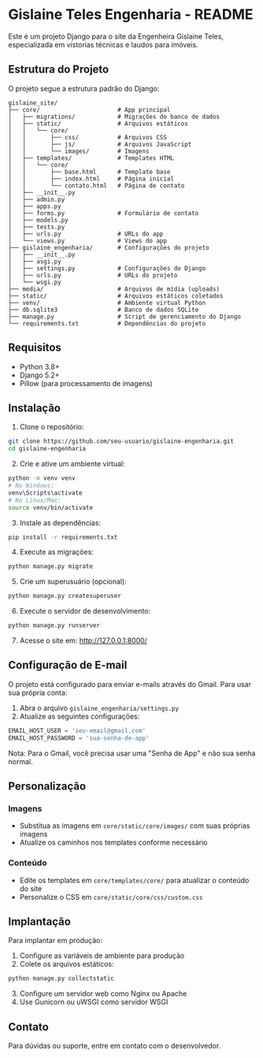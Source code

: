 # Gislaine Teles Engenharia - README

Este é um projeto Django para o site da Engenheira Gislaine Teles, especializada em vistorias técnicas e laudos para imóveis.

## Estrutura do Projeto

O projeto segue a estrutura padrão do Django:

```
gislaine_site/
├── core/                      # App principal
│   ├── migrations/            # Migrações do banco de dados
│   ├── static/                # Arquivos estáticos
│   │   └── core/
│   │       ├── css/           # Arquivos CSS
│   │       ├── js/            # Arquivos JavaScript
│   │       └── images/        # Imagens
│   ├── templates/             # Templates HTML
│   │   └── core/
│   │       ├── base.html      # Template base
│   │       ├── index.html     # Página inicial
│   │       └── contato.html   # Página de contato
│   ├── __init__.py
│   ├── admin.py
│   ├── apps.py
│   ├── forms.py               # Formulário de contato
│   ├── models.py
│   ├── tests.py
│   ├── urls.py                # URLs do app
│   └── views.py               # Views do app
├── gislaine_engenharia/       # Configurações do projeto
│   ├── __init__.py
│   ├── asgi.py
│   ├── settings.py            # Configurações do Django
│   ├── urls.py                # URLs do projeto
│   └── wsgi.py
├── media/                     # Arquivos de mídia (uploads)
├── static/                    # Arquivos estáticos coletados
├── venv/                      # Ambiente virtual Python
├── db.sqlite3                 # Banco de dados SQLite
├── manage.py                  # Script de gerenciamento do Django
└── requirements.txt           # Dependências do projeto
```

## Requisitos

- Python 3.8+
- Django 5.2+
- Pillow (para processamento de imagens)

## Instalação

1. Clone o repositório:
```bash
git clone https://github.com/seu-usuario/gislaine-engenharia.git
cd gislaine-engenharia
```

2. Crie e ative um ambiente virtual:
```bash
python -m venv venv
# No Windows:
venv\Scripts\activate
# No Linux/Mac:
source venv/bin/activate
```

3. Instale as dependências:
```bash
pip install -r requirements.txt
```

4. Execute as migrações:
```bash
python manage.py migrate
```

5. Crie um superusuário (opcional):
```bash
python manage.py createsuperuser
```

6. Execute o servidor de desenvolvimento:
```bash
python manage.py runserver
```

7. Acesse o site em: http://127.0.0.1:8000/

## Configuração de E-mail

O projeto está configurado para enviar e-mails através do Gmail. Para usar sua própria conta:

1. Abra o arquivo `gislaine_engenharia/settings.py`
2. Atualize as seguintes configurações:
```python
EMAIL_HOST_USER = 'seu-email@gmail.com'
EMAIL_HOST_PASSWORD = 'sua-senha-de-app'
```

Nota: Para o Gmail, você precisa usar uma "Senha de App" e não sua senha normal.

## Personalização

### Imagens
- Substitua as imagens em `core/static/core/images/` com suas próprias imagens
- Atualize os caminhos nos templates conforme necessário

### Conteúdo
- Edite os templates em `core/templates/core/` para atualizar o conteúdo do site
- Personalize o CSS em `core/static/core/css/custom.css`

## Implantação

Para implantar em produção:

1. Configure as variáveis de ambiente para produção
2. Colete os arquivos estáticos:
```bash
python manage.py collectstatic
```

3. Configure um servidor web como Nginx ou Apache
4. Use Gunicorn ou uWSGI como servidor WSGI

## Contato

Para dúvidas ou suporte, entre em contato com o desenvolvedor.
